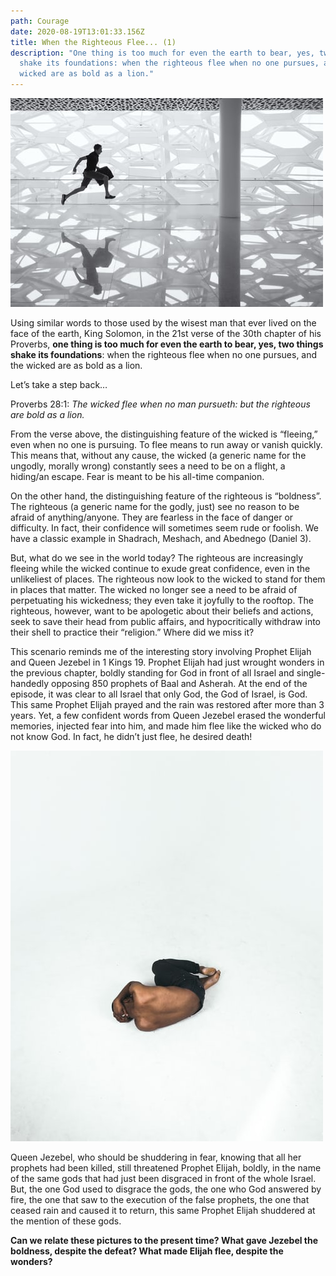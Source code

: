 ```yaml
---
path: Courage
date: 2020-08-19T13:01:33.156Z
title: When the Righteous Flee... (1)
description: "One thing is too much for even the earth to bear, yes, two things
  shake its foundations: when the righteous flee when no one pursues, and the
  wicked are as bold as a lion."
---
```

![](../assets/photo-1450897918656-527057db59d3.jpg)

Using similar words to those used by the wisest man that ever lived on the face of the earth, King Solomon, in the 21st verse of the 30th chapter of his Proverbs, **one thing is too much for even the earth to bear, yes, two things shake its foundations**: when the righteous flee when no one pursues, and the wicked are as bold as a lion.

Let’s take a step back…

Proverbs 28:1: *The wicked flee when no man pursueth: but the righteous are bold as a lion.*

From the verse above, the distinguishing feature of the wicked is “fleeing,” even when no one is pursuing. To flee means to run away or vanish quickly. This means that, without any cause, the wicked (a generic name for the ungodly, morally wrong) constantly sees a need to be on a flight, a hiding/an escape. Fear is meant to be his all-time companion.

On the other hand, the distinguishing feature of the righteous is “boldness”. The righteous (a generic name for the godly, just) see no reason to be afraid of anything/anyone. They are fearless in the face of danger or difficulty. In fact, their confidence will sometimes seem rude or foolish. We have a classic example in Shadrach, Meshach, and Abednego (Daniel 3).

But, what do we see in the world today? The righteous are increasingly fleeing while the wicked continue to exude great confidence, even in the unlikeliest of places. The righteous now look to the wicked to stand for them in places that matter. The wicked no longer see a need to be afraid of perpetuating his wickedness; they even take it joyfully to the rooftop. The righteous, however, want to be apologetic about their beliefs and actions, seek to save their head from public affairs, and hypocritically withdraw into their shell to practice their “religion.” Where did we miss it?

This scenario reminds me of the interesting story involving Prophet Elijah and Queen Jezebel in 1 Kings 19. Prophet Elijah had just wrought wonders in the previous chapter, boldly standing for God in front of all Israel and single-handedly opposing 850 prophets of Baal and Asherah. At the end of the episode, it was clear to all Israel that only God, the God of Israel, is God. This same Prophet Elijah prayed and the rain was restored after more than 3 years. Yet, a few confident words from Queen Jezebel erased the wonderful memories, injected fear into him, and made him flee like the wicked who do not know God. In fact, he didn’t just flee, he desired death!

![](../assets/photo-1529507926971-06fcbcc8cf2f.jpg)

Queen Jezebel, who should be shuddering in fear, knowing that all her prophets had been killed, still threatened Prophet Elijah, boldly, in the name of the same gods that had just been disgraced in front of the whole Israel. But, the one God used to disgrace the gods, the one who God answered by fire, the one that saw to the execution of the false prophets, the one that ceased rain and caused it to return, this same Prophet Elijah shuddered at the mention of these gods.

**Can we relate these pictures to the present time? What gave Jezebel the boldness, despite the defeat? What made Elijah flee, despite the wonders?**